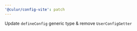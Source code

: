 ```yaml
---
'@culur/config-vite': patch
---
```


Update `defineConfig` generic type & remove `UserConfigGetter`
